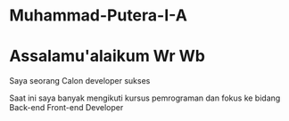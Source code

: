 # Muhammad-Putera-I-A

# Assalamu'alaikum Wr Wb

Saya seorang Calon developer sukses

Saat ini saya banyak mengikuti kursus pemrograman dan fokus ke bidang Back-end Front-end Developer
